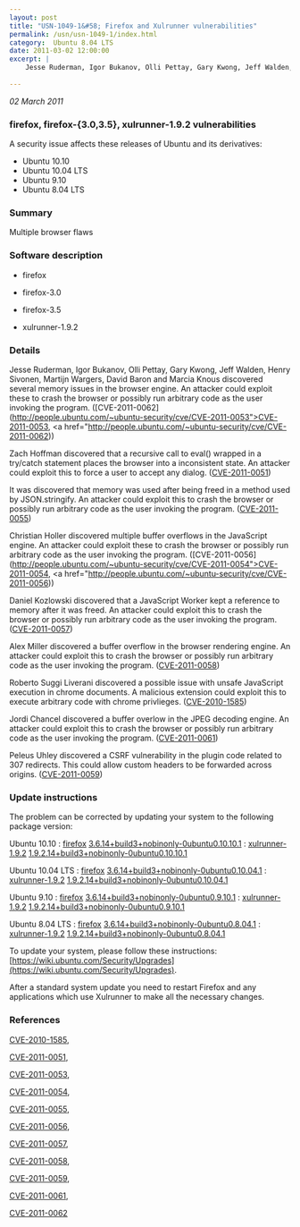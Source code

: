 ```yaml
---
layout: post
title: "USN-1049-1&#58; Firefox and Xulrunner vulnerabilities"
permalink: /usn/usn-1049-1/index.html
category:  Ubuntu 8.04 LTS
date: 2011-03-02 12:00:00
excerpt: |
    Jesse Ruderman, Igor Bukanov, Olli Pettay, Gary Kwong, Jeff Walden, Henry Sivonen, Martijn Wargers, David Baron and Marcia Knous discovered several memory issues in the browser engine. An attacker could exploit these to crash the browser or possibly run arbitrary code as the user invoking the program. ([CVE-2011-0062](http://people.ubuntu.com/~ubuntu-security/cve/CVE-2011-0053">CVE-2011-0053</a>, <a href="http://people.ubuntu.com/~ubuntu-security/cve/CVE-2011-0062))
    
--- 
```

 
 

*02 March 2011*

### firefox, firefox-{3.0,3.5}, xulrunner-1.9.2 vulnerabilities

A security issue affects these releases of Ubuntu and its derivatives:

* Ubuntu 10.10
* Ubuntu 10.04 LTS
* Ubuntu 9.10
* Ubuntu 8.04 LTS

### Summary

Multiple browser flaws 

### Software description

* firefox 

* firefox-3.0 

* firefox-3.5 

* xulrunner-1.9.2 

### Details

Jesse Ruderman, Igor Bukanov, Olli Pettay, Gary Kwong, Jeff Walden, Henry Sivonen, Martijn Wargers, David Baron and Marcia Knous discovered several memory issues in the browser engine. An attacker could exploit these to crash the browser or possibly run arbitrary code as the user invoking the program. ([CVE-2011-0062](http://people.ubuntu.com/~ubuntu-security/cve/CVE-2011-0053">CVE-2011-0053</a>, <a href="http://people.ubuntu.com/~ubuntu-security/cve/CVE-2011-0062))

Zach Hoffman discovered that a recursive call to eval() wrapped in a try/catch statement places the browser into a inconsistent state. An attacker could exploit this to force a user to accept any dialog. ([CVE-2011-0051](http://people.ubuntu.com/~ubuntu-security/cve/CVE-2011-0051))

It was discovered that memory was used after being freed in a method used by JSON.stringify. An attacker could exploit this to crash the browser or possibly run arbitrary code as the user invoking the program. ([CVE-2011-0055](http://people.ubuntu.com/~ubuntu-security/cve/CVE-2011-0055))

Christian Holler discovered multiple buffer overflows in the JavaScript engine. An attacker could exploit these to crash the browser or possibly run arbitrary code as the user invoking the program. ([CVE-2011-0056](http://people.ubuntu.com/~ubuntu-security/cve/CVE-2011-0054">CVE-2011-0054</a>, <a href="http://people.ubuntu.com/~ubuntu-security/cve/CVE-2011-0056))

Daniel Kozlowski discovered that a JavaScript Worker kept a reference to memory after it was freed. An attacker could exploit this to crash the browser or possibly run arbitrary code as the user invoking the program. ([CVE-2011-0057](http://people.ubuntu.com/~ubuntu-security/cve/CVE-2011-0057))

Alex Miller discovered a buffer overflow in the browser rendering engine. An attacker could exploit this to crash the browser or possibly run arbitrary code as the user invoking the program. ([CVE-2011-0058](http://people.ubuntu.com/~ubuntu-security/cve/CVE-2011-0058))

Roberto Suggi Liverani discovered a possible issue with unsafe JavaScript execution in chrome documents. A malicious extension could exploit this to execute arbitrary code with chrome privlieges. ([CVE-2010-1585](http://people.ubuntu.com/~ubuntu-security/cve/CVE-2010-1585))

Jordi Chancel discovered a buffer overlow in the JPEG decoding engine. An attacker could exploit this to crash the browser or possibly run arbitrary code as the user invoking the program. ([CVE-2011-0061](http://people.ubuntu.com/~ubuntu-security/cve/CVE-2011-0061))

Peleus Uhley discovered a CSRF vulnerability in the plugin code related to 307 redirects. This could allow custom headers to be forwarded across origins. ([CVE-2011-0059](http://people.ubuntu.com/~ubuntu-security/cve/CVE-2011-0059)) 

### Update instructions

The problem can be corrected by updating your system to the following package version:

Ubuntu 10.10
 : [firefox](https://launchpad.net/ubuntu/+source/firefox) <span> [3.6.14+build3+nobinonly-0ubuntu0.10.10.1](https://launchpad.net/ubuntu/+source/firefox/3.6.14+build3+nobinonly-0ubuntu0.10.10.1) </span> 
 : [xulrunner-1.9.2](https://launchpad.net/ubuntu/+source/xulrunner-1.9.2) <span> [1.9.2.14+build3+nobinonly-0ubuntu0.10.10.1](https://launchpad.net/ubuntu/+source/xulrunner-1.9.2/1.9.2.14+build3+nobinonly-0ubuntu0.10.10.1) </span> 

Ubuntu 10.04 LTS
 : [firefox](https://launchpad.net/ubuntu/+source/firefox) <span> [3.6.14+build3+nobinonly-0ubuntu0.10.04.1](https://launchpad.net/ubuntu/+source/firefox/3.6.14+build3+nobinonly-0ubuntu0.10.04.1) </span> 
 : [xulrunner-1.9.2](https://launchpad.net/ubuntu/+source/xulrunner-1.9.2) <span> [1.9.2.14+build3+nobinonly-0ubuntu0.10.04.1](https://launchpad.net/ubuntu/+source/xulrunner-1.9.2/1.9.2.14+build3+nobinonly-0ubuntu0.10.04.1) </span> 

Ubuntu 9.10
 : [firefox](https://launchpad.net/ubuntu/+source/firefox-3.5) <span> [3.6.14+build3+nobinonly-0ubuntu0.9.10.1](https://launchpad.net/ubuntu/+source/firefox-3.5/3.6.14+build3+nobinonly-0ubuntu0.9.10.1) </span> 
 : [xulrunner-1.9.2](https://launchpad.net/ubuntu/+source/xulrunner-1.9.2) <span> [1.9.2.14+build3+nobinonly-0ubuntu0.9.10.1](https://launchpad.net/ubuntu/+source/xulrunner-1.9.2/1.9.2.14+build3+nobinonly-0ubuntu0.9.10.1) </span> 

Ubuntu 8.04 LTS
 : [firefox](https://launchpad.net/ubuntu/+source/firefox-3.0) <span> [3.6.14+build3+nobinonly-0ubuntu0.8.04.1](https://launchpad.net/ubuntu/+source/firefox-3.0/3.6.14+build3+nobinonly-0ubuntu0.8.04.1) </span> 
 : [xulrunner-1.9.2](https://launchpad.net/ubuntu/+source/xulrunner-1.9.2) <span> [1.9.2.14+build3+nobinonly-0ubuntu0.8.04.1](https://launchpad.net/ubuntu/+source/xulrunner-1.9.2/1.9.2.14+build3+nobinonly-0ubuntu0.8.04.1) </span> 

To update your system, please follow these instructions: [https://wiki.ubuntu.com/Security/Upgrades](https://wiki.ubuntu.com/Security/Upgrades).

After a standard system update you need to restart Firefox and any applications which use Xulrunner to make all the necessary changes. 

### References

 
 [CVE-2010-1585](http://people.ubuntu.com/~ubuntu-security/cve/CVE-2010-1585), 

 [CVE-2011-0051](http://people.ubuntu.com/~ubuntu-security/cve/CVE-2011-0051), 

 [CVE-2011-0053](http://people.ubuntu.com/~ubuntu-security/cve/CVE-2011-0053), 

 [CVE-2011-0054](http://people.ubuntu.com/~ubuntu-security/cve/CVE-2011-0054), 

 [CVE-2011-0055](http://people.ubuntu.com/~ubuntu-security/cve/CVE-2011-0055), 

 [CVE-2011-0056](http://people.ubuntu.com/~ubuntu-security/cve/CVE-2011-0056), 

 [CVE-2011-0057](http://people.ubuntu.com/~ubuntu-security/cve/CVE-2011-0057), 

 [CVE-2011-0058](http://people.ubuntu.com/~ubuntu-security/cve/CVE-2011-0058), 

 [CVE-2011-0059](http://people.ubuntu.com/~ubuntu-security/cve/CVE-2011-0059), 

 [CVE-2011-0061](http://people.ubuntu.com/~ubuntu-security/cve/CVE-2011-0061), 

 [CVE-2011-0062](http://people.ubuntu.com/~ubuntu-security/cve/CVE-2011-0062)
 

